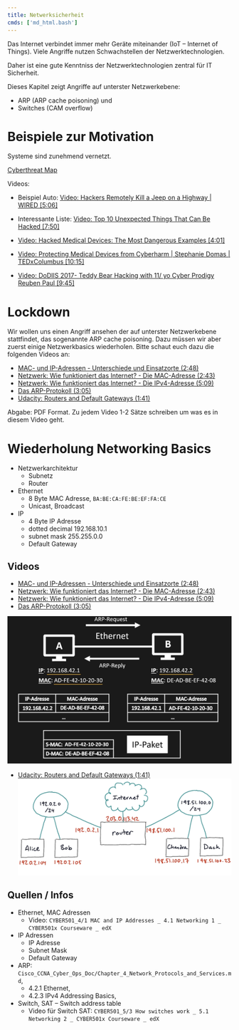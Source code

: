 ```yaml
---
title: Netwerksicherheit
cmds: ['md_html.bash']
---
```




Das Internet verbindet immer mehr Geräte miteinander (IoT – Internet of Things). Viele Angriffe nutzen Schwachstellen der Netzwerktechnologien.

Daher ist eine gute Kenntniss der Netzwerktechnologien zentral für IT Sicherheit.

Dieses Kapitel zeigt Angriffe auf unterster Netzwerkebene: 

- ARP (ARP cache poisoning) und 
- Switches (CAM overflow)



# Beispiele zur Motivation

Systeme sind zunehmend vernetzt. 

[Cyberthreat Map](http://threatmap.fortiguard.com)

Videos:

- Beispiel Auto: [Video: Hackers Remotely Kill a Jeep on a Highway | WIRED [5:06]](https://youtu.be/MK0SrxBC1xs)

- Interessante Liste: [Video: Top 10 Unexpected Things That Can Be Hacked [7:50]](https://youtu.be/K98ZyAFEgoQ)

- [Video: Hacked Medical Devices: The Most Dangerous Examples [4:01]](https://youtu.be/m49OreAs1WY)
- [Video: Protecting Medical Devices from Cyberharm | Stephanie Domas | TEDxColumbus [10:15]](https://youtu.be/EyqwUFJKZo0)

- [Video: DoDIIS 2017- Teddy Bear Hacking with 11/ yo Cyber Prodigy Reuben Paul [9:45]](https://youtu.be/8z3XuRQ3-bI)



# Lockdown

Wir wollen uns einen Angriff ansehen der auf unterster Netzwerkebene stattfindet, das sogenannte ARP cache poisoning. Dazu müssen wir aber zuerst einige Netzwerkbasics wiederholen. Bitte schaut euch dazu die folgenden Videos an:

- [MAC- und IP-Adressen - Unterschiede und Einsatzorte (2:48)](https://youtu.be/D_VW0yi5bPo)
- [Netzwerk: Wie funktioniert das Internet? - Die MAC-Adresse (2:43)](https://youtu.be/jkyKLepmWgw)
- [Netzwerk: Wie funktioniert das Internet? - Die IPv4-Adresse (5:09)](https://youtu.be/f2NkqTMFlwA)
- [Das ARP-Protokoll (3:05)](https://youtu.be/ttgXMAvkJfo)
- [Udacity: Routers and Default Gateways (1:41)](https://youtu.be/JOomC1wFrbU)

Abgabe: PDF Format. Zu jedem Video 1-2 Sätze schreiben um was es in diesem Video geht.



# Wiederholung Networking Basics

- Netzwerkarchitektur
  -  Subnetz
  - Router
- Ethernet
  - 8 Byte MAC Adresse, `BA:BE:CA:FE:BE:EF:FA:CE`
  - Unicast, Broadcast
- IP
  - 4 Byte IP Adresse
  - dotted decimal 192.168.10.1
  - subnet mask 255.255.0.0
  - Default Gateway



## Videos

- [MAC- und IP-Adressen - Unterschiede und Einsatzorte (2:48)](https://youtu.be/D_VW0yi5bPo)
- [Netzwerk: Wie funktioniert das Internet? - Die MAC-Adresse (2:43)](https://youtu.be/jkyKLepmWgw)
- [Netzwerk: Wie funktioniert das Internet? - Die IPv4-Adresse (5:09)](https://youtu.be/f2NkqTMFlwA)
- [Das ARP-Protokoll (3:05)](https://youtu.be/ttgXMAvkJfo)

![](fig/image-20201105125919605.png)



- [Udacity: Routers and Default Gateways (1:41)](https://youtu.be/JOomC1wFrbU)
  ![image-20201105130628014](fig/image-20201105130628014.png)



## Quellen / Infos

- Ethernet, MAC Adressen
  - Video: `CYBER501_4/1 MAC and IP Addresses _ 4.1 Networking 1 _ CYBER501x Courseware _ edX`
- IP Adressen
  - IP Adresse
  - Subnet Mask
  - Default Gateway
- ARP: `Cisco_CCNA_Cyber_Ops_Doc/Chapter_4_Network_Protocols_and_Services.md`, 
  - 4.2.1 Ethernet, 
  - 4.2.3 IPv4 Addressing Basics, 
- Switch, SAT – Switch address table
  - Video für Switch SAT: `CYBER501_5/3 How switches work _ 5.1 Networking 2 _ CYBER501x Courseware _ edX`





